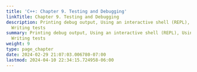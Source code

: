 ```yaml
---
title: 'C++: Chapter 9. Testing and Debugging'
linkTitle: Chapter 9. Testing and Debugging
description: Printing debug output, Using an interactive shell (REPL), Using a debugger,
  Writing tests
summary: Printing debug output, Using an interactive shell (REPL), Using a debugger,
  Writing tests
weight: 9
type: page_chapter
date: 2024-02-29 21:07:03.006780-07:00
lastmod: 2024-04-10 22:34:15.724958-06:00
---
```

